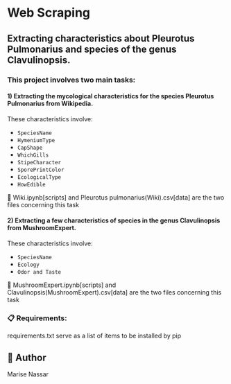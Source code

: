 # Web Scraping
## Extracting characteristics about Pleurotus Pulmonarius and species of the genus Clavulinopsis.

### This project involves two main tasks:

#### 1) Extracting the mycological characteristics for the species Pleurotus Pulmonarius from Wikipedia.
These characteristics involve:
- `SpeciesName`
- `HymeniumType`
- `CapShape`
- `WhichGills`
- `StipeCharacter`
- `SporePrintColor`
- `EcologicalType`
- `HowEdible`

:open_file_folder: Wiki.ipynb[scripts] and Pleurotus pulmonarius(Wiki).csv[data] are the two files concerning this task

#### 2) Extracting a few characteristics of species in the genus Clavulinopsis from MushroomExpert.
These characteristics involve:
- `SpeciesName`
- `Ecology`
- `Odor and Taste`

:open_file_folder: MushroomExpert.ipynb[scripts] and Clavulinopsis(MushroomExpert).csv[data] are the two files concerning this task

### 📋 Requirements:
requirements.txt serve as a list of items to be installed by pip

## :woman: Author
Marise Nassar

  








